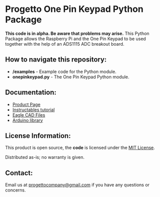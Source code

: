 # Progetto One Pin Keypad Python Package
**This code is in alpha. Be aware that problems may arise.** This Python Package allows the Raspberry Pi and the One Pin Keypad to be used together with the help of an ADS1115 ADC breakout board.
## How to navigate this repository:
* **/examples** - Example code for the Python module.
* **onepinkeypad.py** - The One Pin Keypad Python module.


## Documentation:
* [Product Page](https://www.tindie.com/products/Progetto/one-pin-keypad/)
* [Instructables tutorial](https://www.instructables.com/id/Meet-One-Pin-Keypad)
* [Eagle CAD Files](https://github.com/ProgettoCompany/One_Pin_Keypad_Eagle_Files)
* [Arduino library](https://github.com/ProgettoCompany/Progetto_One_Pin_Keypad_Arduino_Library)
## License Information:
This product is open source, the **code** is licensed under the [MIT License](https://opensource.org/licenses/MIT).

Distributed as-is; no warranty is given.
## Contact:
Email us at progettocompany@gmail.com if you have any questions or concerns.
